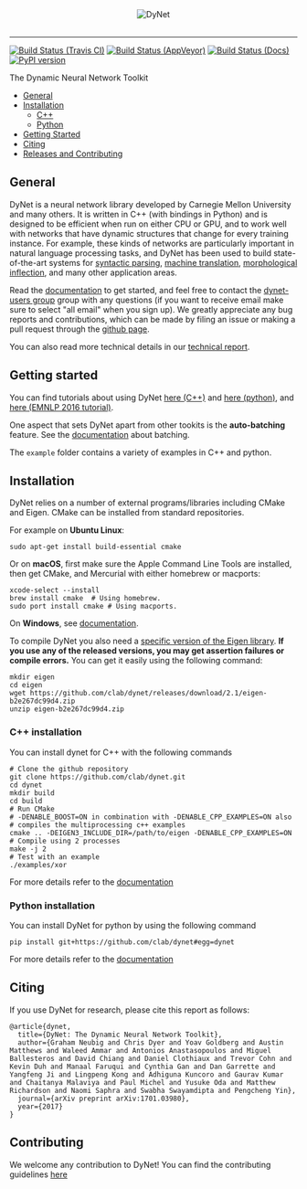 <div align="center">
  <img alt="DyNet" src="doc/source/images/dynet_logo.png"><br><br>
</div>

---

[![Build Status (Travis CI)](https://travis-ci.org/clab/dynet.svg?branch=master)](https://travis-ci.org/clab/dynet)
[![Build Status (AppVeyor)](https://ci.appveyor.com/api/projects/status/github/clab/dynet?svg=true)](https://ci.appveyor.com/project/danielh/dynet-c3iuq)
[![Build Status (Docs)](https://readthedocs.org/projects/dynet/badge/?version=latest)](http://dynet.readthedocs.io/en/latest/)
[![PyPI version](https://badge.fury.io/py/dyNET.svg)](https://badge.fury.io/py/dyNET)

The Dynamic Neural Network Toolkit

- [General](#general)
- [Installation](#installation)
  - [C++](#c-installation)
  - [Python](#python-installation)
- [Getting Started](#getting-started)
- [Citing](#citing)
- [Releases and Contributing](#releases-and-contributing)


## General

DyNet is a neural network library developed by Carnegie Mellon University and many others. It is written in C++ (with bindings in Python) and is designed to be efficient when run on either CPU or GPU, and to work well with networks that have dynamic structures that change for every training instance. For example, these kinds of networks are particularly important in natural language processing tasks, and DyNet has been used to build state-of-the-art systems for [syntactic parsing](https://github.com/clab/lstm-parser), [machine translation](https://github.com/neubig/lamtram), [morphological inflection](https://github.com/mfaruqui/morph-trans), and many other application areas.

Read the [documentation](http://dynet.readthedocs.io/en/latest/) to get started, and feel free to contact the [dynet-users group](https://groups.google.com/forum/#!forum/dynet-users) group with any questions (if you want to receive email make sure to select "all email" when you sign up). We greatly appreciate any bug reports and contributions, which can be made by filing an issue or making a pull request through the [github page](http://github.com/clab/dynet).

You can also read more technical details in our [technical report](https://arxiv.org/abs/1701.03980).

## Getting started

You can find tutorials about using DyNet [here (C++)](http://dynet.readthedocs.io/en/latest/tutorial.html#c-tutorial) and [here (python)](http://dynet.readthedocs.io/en/latest/tutorial.html#python-tutorial), and [here (EMNLP 2016 tutorial)](https://github.com/clab/dynet_tutorial_examples).

One aspect that sets DyNet apart from other tookits is the **auto-batching** feature. See the [documentation](http://dynet.readthedocs.io/en/latest/minibatch.html) about batching.

The `example` folder contains a variety of examples in C++ and python.


## Installation

DyNet relies on a number of external programs/libraries including CMake and
Eigen. CMake can be installed from standard repositories.

For example on **Ubuntu Linux**:

    sudo apt-get install build-essential cmake

Or on **macOS**, first make sure the Apple Command Line Tools are installed, then
get CMake, and Mercurial with either homebrew or macports:

    xcode-select --install
    brew install cmake  # Using homebrew.
    sudo port install cmake # Using macports.

On **Windows**, see [documentation](http://dynet.readthedocs.io/en/latest/install.html#windows-support).

To compile DyNet you also need a [specific version of the Eigen
library](https://github.com/clab/dynet/releases/download/2.1/eigen-b2e267dc99d4.zip). **If you use any of the
released versions, you may get assertion failures or compile errors.**
You can get it easily using the following command:

    mkdir eigen
    cd eigen
    wget https://github.com/clab/dynet/releases/download/2.1/eigen-b2e267dc99d4.zip
    unzip eigen-b2e267dc99d4.zip


### C++ installation

You can install dynet for C++ with the following commands

    # Clone the github repository
    git clone https://github.com/clab/dynet.git
    cd dynet
    mkdir build
    cd build
    # Run CMake
    # -DENABLE_BOOST=ON in combination with -DENABLE_CPP_EXAMPLES=ON also
    # compiles the multiprocessing c++ examples
    cmake .. -DEIGEN3_INCLUDE_DIR=/path/to/eigen -DENABLE_CPP_EXAMPLES=ON
    # Compile using 2 processes
    make -j 2
    # Test with an example
    ./examples/xor

For more details refer to the [documentation](http://dynet.readthedocs.io/en/latest/install.html#building)

### Python installation

You can install DyNet for python by using the following command

    pip install git+https://github.com/clab/dynet#egg=dynet

For more details refer to the [documentation](http://dynet.readthedocs.io/en/latest/python.html#installing-dynet-for-python)

## Citing

If you use DyNet for research, please cite this report as follows:

    @article{dynet,
      title={DyNet: The Dynamic Neural Network Toolkit},
      author={Graham Neubig and Chris Dyer and Yoav Goldberg and Austin Matthews and Waleed Ammar and Antonios Anastasopoulos and Miguel Ballesteros and David Chiang and Daniel Clothiaux and Trevor Cohn and Kevin Duh and Manaal Faruqui and Cynthia Gan and Dan Garrette and Yangfeng Ji and Lingpeng Kong and Adhiguna Kuncoro and Gaurav Kumar and Chaitanya Malaviya and Paul Michel and Yusuke Oda and Matthew Richardson and Naomi Saphra and Swabha Swayamdipta and Pengcheng Yin},
      journal={arXiv preprint arXiv:1701.03980},
      year={2017}
    }


## Contributing

We welcome any contribution to DyNet! You can find the contributing guidelines [here](http://dynet.readthedocs.io/en/latest/contributing.html)
